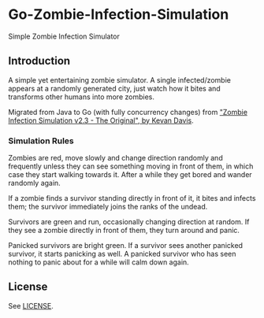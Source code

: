 # Go-Zombie-Infection-Simulation
Simple Zombie Infection Simulator 

## Introduction

A simple yet entertaining zombie simulator. A single infected/zombie appears at a randomly generated city, just watch how it bites and transforms other humans into more zombies.

Migrated from Java to Go (with fully concurrency changes) from ["Zombie Infection Simulation v2.3 - The Original", by Kevan Davis](https://kevan.org/proce55ing/zombies/).

### Simulation Rules

Zombies are red, move slowly and change direction randomly and frequently unless they can see something moving in front of them, in which case they start walking towards it. After a while they get bored and wander randomly again.

If a zombie finds a survivor standing directly in front of it, it bites and infects them; the survivor immediately joins the ranks of the undead.

Survivors are green and run, occasionally changing direction at random. If they see a zombie directly in front of them, they turn around and panic.

Panicked survivors are bright green. If a survivor sees another panicked survivor, it starts panicking as well. A panicked survivor who has seen nothing to panic about for a while will calm down again.


## License

See [LICENSE](LICENSE).